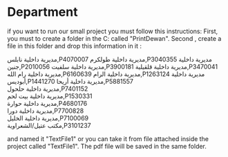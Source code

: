 # Department
if you want to run our small project you must follow this instructions:
First, you must to create a folder in the C: called "PrintDewan".
Second , create a file in this folder and drop this information in it :

مديرية داخلية نابلس,P4070007
مديرية داخلية طولكرم,P3040355
مديرية داخلية جنين,P2010056
مديرية داخلية سلفيت,P3900181
مديرية داخلية قلقيلية,P3470041
مديرية داخلية رام الله,P6160639
مديرية داخلية الرام,P1263124
مديرية داخلية أبوديس,P1441270
مديرية داخلية أريحا,P5881557       
مديرية داخلية حلحول,P7401152    
مديرية داخلية بيت لحم,P1530331          
مديرية داخلية حوارة,P4680176    
مديرية داخلية دورا,P7700828    
مديرية داخلية الخليل,P7100069                    
مكتب عتيل/الشعراوية,P3101237

and named it "TextFile1" or you can take it from file attached inside the project called "TextFile1".
The pdf file will be saved in the same folder.
